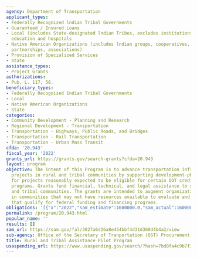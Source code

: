 ```yaml
---
agency: Department of Transportation
applicant_types:
- Federally Recognized lndian Tribal Governments
- Guaranteed / Insured Loans
- Local (includes State-designated lndian Tribes, excludes institutions of higher
  education and hospitals
- Native American Organizations (includes lndian groups, cooperatives, corporations,
  partnerships, associations)
- Provision of Specialized Services
- State
assistance_types:
- Project Grants
authorizations:
- Pub. L. 117, 58.
beneficiary_types:
- Federally Recognized Indian Tribal Governments
- Local
- Native American Organizations
- State
categories:
- Community Development - Planning and Research
- Regional Development - Transportation
- Transportation - Highways, Public Roads, and Bridges
- Transportation - Rail Transportation
- Transportation - Urban Mass Transit
cfda: '20.943'
fiscal_year: '2022'
grants_url: https://grants.gov/search-grants?cfda=20.943
layout: program
objective: The intent of this Program is to advance transportation infrastructure
  projects in rural and tribal communities by supporting development-phase activities
  for projects reasonably expected to be eligible for certain DOT credit and grant
  programs. Grants fund financial, technical, and legal assistance to states and rural
  and tribal communities. The grants are intended to augment organizational capacity
  in communities that may not have resources available to evaluate and develop projects
  that qualify for federal funding and financing programs.
obligations: '[{"x":"2022","sam_estimate":1600000.0,"sam_actual":1600000.0,"usa_spending_actual":0.0},{"x":"2023","sam_estimate":1800000.0,"sam_actual":0.0,"usa_spending_actual":0.0},{"x":"2024","sam_estimate":2000000.0,"sam_actual":0.0,"usa_spending_actual":3400000.0}]'
permalink: /program/20.943.html
popular_name: ''
results: []
sam_url: https://sam.gov/fal/3027a6d26a8e454bbf4d31d360d4b4a2/view
sub-agency: Office of the Secretary of Tranportation (OST) Procurement Operations
title: Rural and Tribal Assistance Pilot Program
usaspending_url: https://www.usaspending.gov/search/?hash=7bd8fa4c9b7f3ac9281f5910542eded8
---
```


